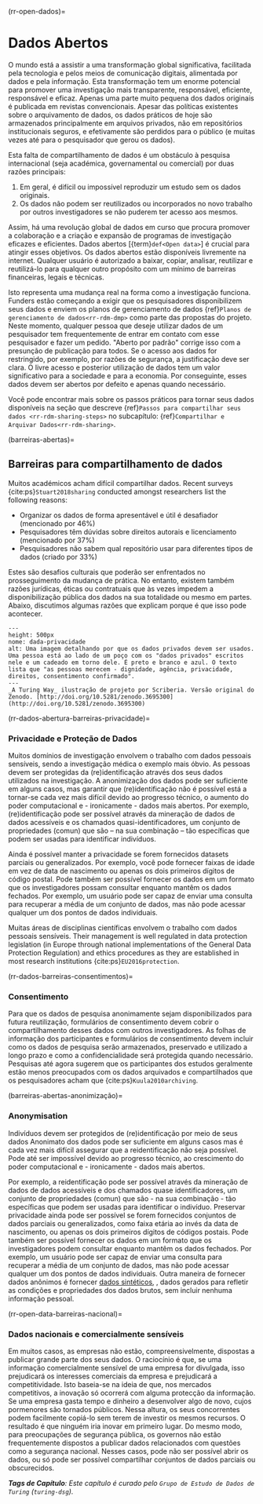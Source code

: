(rr-open-dados)=
# Dados Abertos

O mundo está a assistir a uma transformação global significativa, facilitada pela tecnologia e pelos meios de comunicação digitais, alimentada por dados e pela informação. Esta transformação tem um enorme potencial para promover uma investigação mais transparente, responsável, eficiente, responsável e eficaz. Apenas uma parte muito pequena dos dados originais é publicada em revistas convencionais. Apesar das políticas existentes sobre o arquivamento de dados, os dados práticos de hoje são armazenados principalmente em arquivos privados, não em repositórios institucionais seguros, e efetivamente são perdidos para o público (e muitas vezes até para o pesquisador que gerou os dados).

Esta falta de compartilhamento de dados é um obstáculo à pesquisa internacional (seja académica, governamental ou comercial) por duas razões principais:

1. Em geral, é difícil ou impossível reproduzir um estudo sem os dados originais.
2. Os dados não podem ser reutilizados ou incorporados no novo trabalho por outros investigadores se não puderem ter acesso aos mesmos.

Assim, há uma revolução global de dados em curso que procura promover a colaboração e a criação e expansão de programas de investigação eficazes e eficientes. Dados abertos [{term}`def<Open data>`] é crucial para atingir esses objetivos. Os dados abertos estão disponíveis livremente na internet. Qualquer usuário é autorizado a baixar, copiar, analisar, reutilizar e reutilizá-lo para qualquer outro propósito com um mínimo de barreiras financeiras, legais e técnicas.

Isto representa uma mudança real na forma como a investigação funciona. Funders estão começando a exigir que os pesquisadores disponibilizem seus dados e enviem os planos de gerenciamento de dados {ref}`Planos de gerenciamento de dados<rr-rdm-dmp>` como parte das propostas do projeto. Neste momento, qualquer pessoa que deseje utilizar dados de um pesquisador tem frequentemente de entrar em contato com esse pesquisador e fazer um pedido. "Aberto por padrão" corrige isso com a presunção de publicação para todos. Se o acesso aos dados for restringido, por exemplo, por razões de segurança, a justificação deve ser clara. O livre acesso e posterior utilização de dados tem um valor significativo para a sociedade e para a economia. Por conseguinte, esses dados devem ser abertos por defeito e apenas quando necessário.

Você pode encontrar mais sobre os passos práticos para tornar seus dados disponíveis na seção que descreve {ref}`Passos para compartilhar seus dados <rr-rdm-sharing-steps>` no subcapítulo: {ref}`Compartilhar e Arquivar Dados<rr-rdm-sharing>`.

(barreiras-abertas)=
## Barreiras para compartilhamento de dados
Muitos académicos acham difícil compartilhar dados. Recent surveys {cite:ps}`Stuart2018sharing` conducted amongst researchers list the following reasons:

- Organizar os dados de forma apresentável e útil é desafiador (mencionado por 46%)
- Pesquisadores têm dúvidas sobre direitos autorais e licenciamento (mencionado por 37%)
- Pesquisadores não sabem qual repositório usar para diferentes tipos de dados (criado por 33%)

Estes são desafios culturais que poderão ser enfrentados no prosseguimento da mudança de prática. No entanto, existem também razões jurídicas, éticas ou contratuais que às vezes impedem a disponibilização pública dos dados na sua totalidade ou mesmo em partes. Abaixo, discutimos algumas razões que explicam porque é que isso pode acontecer.

```{figure} ../../figures/data-privacy.jpg
---
height: 500px
nome: dada-privacidade
alt: Uma imagem detalhando por que os dados privados devem ser usados. Uma pessoa está ao lado de um poço com os "dados privados" escritos nele e um cadeado em torno dele. É preto e branco e azul. O texto lista que "as pessoas merecem - dignidade, agência, privacidade, direitos, consentimento confirmado".
---
_A Turing Way_ ilustração de projeto por Scriberia. Versão original do Zenodo. [http://doi.org/10.5281/zenodo.3695300](http://doi.org/10.5281/zenodo.3695300)
```

(rr-dados-abertura-barreiras-privacidade)=
### Privacidade e Proteção de Dados

Muitos domínios de investigação envolvem o trabalho com dados pessoais sensíveis, sendo a investigação médica o exemplo mais óbvio. As pessoas devem ser protegidas da (re)identificação através dos seus dados utilizados na investigação. A anonimização dos dados pode ser suficiente em alguns casos, mas garantir que (re)identificação não é possível está a tornar-se cada vez mais difícil devido ao progresso técnico, o aumento do poder computacional e - ironicamente - dados mais abertos. Por exemplo, (re)identificação pode ser possível através da mineração de dados de dados acessíveis e os chamados quasi-identificadores, um conjunto de propriedades (comun) que são – na sua combinação – tão específicas que podem ser usadas para identificar indivíduos.

Ainda é possível manter a privacidade se forem fornecidos datasets parciais ou generalizados. Por exemplo, você pode fornecer faixas de idade em vez de data de nascimento ou apenas os dois primeiros dígitos de código postal. Pode também ser possível fornecer os dados em um formato que os investigadores possam consultar enquanto mantêm os dados fechados. Por exemplo, um usuário pode ser capaz de enviar uma consulta para recuperar a média de um conjunto de dados, mas não pode acessar qualquer um dos pontos de dados individuais.

Muitas áreas de disciplinas científicas envolvem o trabalho com dados pessoais sensíveis. Their management is well regulated in data protection legislation (in Europe through national implementations of the General Data Protection Regulation) and ethics procedures as they are established in most research institutions {cite:ps}`EU2016protection`.

(rr-dados-barreiras-consentimentos)=
### Consentimento

Para que os dados de pesquisa anonimamente sejam disponibilizados para futura reutilização, formulários de consentimento devem cobrir o compartilhamento desses dados com outros investigadores. As folhas de informação dos participantes e formulários de consentimento devem incluir como os dados de pesquisa serão armazenados, preservado e utilizado a longo prazo e como a confidencialidade será protegida quando necessário. Pesquisas até agora sugerem que os participantes dos estudos geralmente estão menos preocupados com os dados arquivados e compartilhados que os pesquisadores acham que {cite:ps}`Kuula2010archiving`.

(barreiras-abertas-anonimização)=
### Anonymisation

Indivíduos devem ser protegidos de (re)identificação por meio de seus dados Anonimato dos dados pode ser suficiente em alguns casos mas é cada vez mais difícil assegurar que a reidentificação não seja possível. Pode até ser impossível devido ao progresso técnico, ao crescimento do poder computacional e - ironicamente - dados mais abertos.

Por exemplo, a reidentificação pode ser possível através da mineração de dados de dados acessíveis e dos chamados quase identificadores, um conjunto de propriedades (comun) que são - na sua combinação - tão específicas que podem ser usadas para identificar o indivíduo. Preservar privacidade ainda pode ser possível se forem fornecidos conjuntos de dados parciais ou generalizados, como faixa etária ao invés da data de nascimento, ou apenas os dois primeiros dígitos de códigos postais. Pode também ser possível fornecer os dados em um formato que os investigadores podem consultar enquanto mantêm os dados fechados. Por exemplo, um usuário pode ser capaz de enviar uma consulta para recuperar a média de um conjunto de dados, mas não pode acessar qualquer um dos pontos de dados individuais. Outra maneira de fornecer dados anônimos é fornecer [dados sintéticos](https://en.wikipedia.org/wiki/Synthetic_data), , dados gerados para refletir as condições e propriedades dos dados brutos, sem incluir nenhuma informação pessoal.

(rr-open-data-barreiras-nacional)=
### Dados nacionais e comercialmente sensíveis

Em muitos casos, as empresas não estão, compreensivelmente, dispostas a publicar grande parte dos seus dados. O raciocínio é que, se uma informação comercialmente sensível de uma empresa for divulgada, isso prejudicará os interesses comerciais da empresa e prejudicará a competitividade. Isto baseia-se na ideia de que, nos mercados competitivos, a inovação só ocorrerá com alguma protecção da informação. Se uma empresa gasta tempo e dinheiro a desenvolver algo de novo, cujos pormenores são tornados públicos. Nessa altura, os seus concorrentes podem facilmente copiá-lo sem terem de investir os mesmos recursos. O resultado é que ninguém iria inovar em primeiro lugar. Do mesmo modo, para preocupações de segurança pública, os governos não estão frequentemente dispostos a publicar dados relacionados com questões como a segurança nacional. Nesses casos, pode não ser possível abrir os dados, ou só pode ser possível compartilhar conjuntos de dados parciais ou obscurecidos.

***Tags de Capítulo**: Este capítulo é curado pelo `Grupo de Estudo de Dados de Turing` (`turing-dsg`).*
